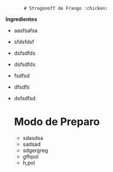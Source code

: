            # Strogonoff de Frango :chicken:

**Ingredientes**

- aasfsafsa

- sfdsfdsf

- dsfsdfds

- dsfsdfds

- fsdfsd

- dfsdfs

- dsfsdfsd

  # Modo de Preparo

  - sdasdsa
  - sadsad
  - sdgergreg
  - gfhpol
  - h,pol



​        







